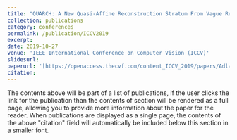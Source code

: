 ```yaml
---
title: "QUARCH: A New Quasi-Affine Reconstruction Stratum From Vague Relative Camera Orientation Knowledge"
collection: publications
category: conferences
permalink: /publication/ICCV2019
excerpt: 
date: 2019-10-27
venue: 'IEEE International Conference on Computer Vision (ICCV)'
slidesurl: 
paperurl: '[https://openaccess.thecvf.com/content_ICCV_2019/papers/Adlakha_QUARCH_A_New_Quasi-Affine_Reconstruction_Stratum_From_Vague_Relative_Camera_ICCV_2019_paper.pdf]'
citation: 
---
```


The contents above will be part of a list of publications, if the user clicks the link for the publication than the contents of section will be rendered as a full page, allowing you to provide more information about the paper for the reader. When publications are displayed as a single page, the contents of the above "citation" field will automatically be included below this section in a smaller font.
